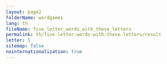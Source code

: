 ```yaml
---
layout: page2
folderName: wordgames
lang: th
fileName: five_letter_words_with_these_letters
permalink: th/five-letter-words-with-these-letters/result
letter: 5
sitemap: false
nointernationalization: true   
---
```

